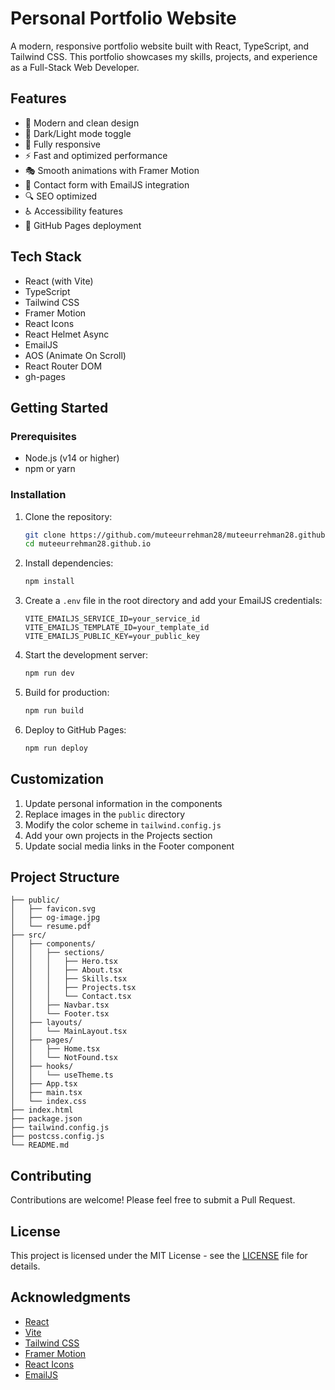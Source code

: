 # Personal Portfolio Website

A modern, responsive portfolio website built with React, TypeScript, and Tailwind CSS. This portfolio showcases my skills, projects, and experience as a Full-Stack Web Developer.

## Features

- 🎨 Modern and clean design
- 🌙 Dark/Light mode toggle
- 📱 Fully responsive
- ⚡ Fast and optimized performance
- 🎭 Smooth animations with Framer Motion
- 📧 Contact form with EmailJS integration
- 🔍 SEO optimized
- ♿ Accessibility features
- 🚀 GitHub Pages deployment

## Tech Stack

- React (with Vite)
- TypeScript
- Tailwind CSS
- Framer Motion
- React Icons
- React Helmet Async
- EmailJS
- AOS (Animate On Scroll)
- React Router DOM
- gh-pages

## Getting Started

### Prerequisites

- Node.js (v14 or higher)
- npm or yarn

### Installation

1. Clone the repository:
   ```bash
   git clone https://github.com/muteeurrehman28/muteeurrehman28.github.io.git
   cd muteeurrehman28.github.io
   ```

2. Install dependencies:
   ```bash
   npm install
   ```

3. Create a `.env` file in the root directory and add your EmailJS credentials:
   ```
   VITE_EMAILJS_SERVICE_ID=your_service_id
   VITE_EMAILJS_TEMPLATE_ID=your_template_id
   VITE_EMAILJS_PUBLIC_KEY=your_public_key
   ```

4. Start the development server:
   ```bash
   npm run dev
   ```

5. Build for production:
   ```bash
   npm run build
   ```

6. Deploy to GitHub Pages:
   ```bash
   npm run deploy
   ```

## Customization

1. Update personal information in the components
2. Replace images in the `public` directory
3. Modify the color scheme in `tailwind.config.js`
4. Add your own projects in the Projects section
5. Update social media links in the Footer component

## Project Structure

```
├── public/
│   ├── favicon.svg
│   ├── og-image.jpg
│   └── resume.pdf
├── src/
│   ├── components/
│   │   ├── sections/
│   │   │   ├── Hero.tsx
│   │   │   ├── About.tsx
│   │   │   ├── Skills.tsx
│   │   │   ├── Projects.tsx
│   │   │   └── Contact.tsx
│   │   ├── Navbar.tsx
│   │   └── Footer.tsx
│   ├── layouts/
│   │   └── MainLayout.tsx
│   ├── pages/
│   │   ├── Home.tsx
│   │   └── NotFound.tsx
│   ├── hooks/
│   │   └── useTheme.ts
│   ├── App.tsx
│   ├── main.tsx
│   └── index.css
├── index.html
├── package.json
├── tailwind.config.js
├── postcss.config.js
└── README.md
```

## Contributing

Contributions are welcome! Please feel free to submit a Pull Request.

## License

This project is licensed under the MIT License - see the [LICENSE](LICENSE) file for details.

## Acknowledgments

- [React](https://reactjs.org/)
- [Vite](https://vitejs.dev/)
- [Tailwind CSS](https://tailwindcss.com/)
- [Framer Motion](https://www.framer.com/motion/)
- [React Icons](https://react-icons.github.io/react-icons/)
- [EmailJS](https://www.emailjs.com/)
